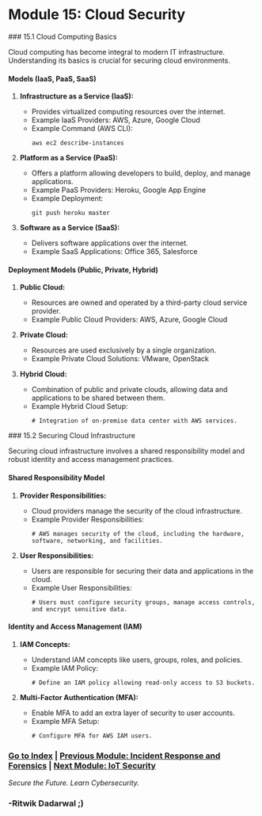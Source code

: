 # Module 15: Cloud Security

<a id="module151">
### 15.1 Cloud Computing Basics

Cloud computing has become integral to modern IT infrastructure. Understanding its basics is crucial for securing cloud environments.

#### Models (IaaS, PaaS, SaaS)

1. **Infrastructure as a Service (IaaS):**
   - Provides virtualized computing resources over the internet.
   - Example IaaS Providers: AWS, Azure, Google Cloud
   - Example Command (AWS CLI):
     ```
     aws ec2 describe-instances
     ```

2. **Platform as a Service (PaaS):**
   - Offers a platform allowing developers to build, deploy, and manage applications.
   - Example PaaS Providers: Heroku, Google App Engine
   - Example Deployment:
     ```
     git push heroku master
     ```

3. **Software as a Service (SaaS):**
   - Delivers software applications over the internet.
   - Example SaaS Applications: Office 365, Salesforce

#### Deployment Models (Public, Private, Hybrid)

1. **Public Cloud:**
   - Resources are owned and operated by a third-party cloud service provider.
   - Example Public Cloud Providers: AWS, Azure, Google Cloud

2. **Private Cloud:**
   - Resources are used exclusively by a single organization.
   - Example Private Cloud Solutions: VMware, OpenStack

3. **Hybrid Cloud:**
   - Combination of public and private clouds, allowing data and applications to be shared between them.
   - Example Hybrid Cloud Setup:
     ```
     # Integration of on-premise data center with AWS services.
     ```

<a id="module152">
### 15.2 Securing Cloud Infrastructure

Securing cloud infrastructure involves a shared responsibility model and robust identity and access management practices.

#### Shared Responsibility Model

1. **Provider Responsibilities:**
   - Cloud providers manage the security of the cloud infrastructure.
   - Example Provider Responsibilities:
     ```
     # AWS manages security of the cloud, including the hardware, software, networking, and facilities.
     ```

2. **User Responsibilities:**
   - Users are responsible for securing their data and applications in the cloud.
   - Example User Responsibilities:
     ```
     # Users must configure security groups, manage access controls, and encrypt sensitive data.
     ```

#### Identity and Access Management (IAM)

1. **IAM Concepts:**
   - Understand IAM concepts like users, groups, roles, and policies.
   - Example IAM Policy:
     ```
     # Define an IAM policy allowing read-only access to S3 buckets.
     ```

2. **Multi-Factor Authentication (MFA):**
   - Enable MFA to add an extra layer of security to user accounts.
   - Example MFA Setup:
     ```
     # Configure MFA for AWS IAM users.
     ```

### [Go to Index](index.md) | [Previous Module: Incident Response and Forensics](Module14.md) | [Next Module: IoT Security](Module16.md)

*Secure the Future. Learn Cybersecurity.*

### -Ritwik Dadarwal ;)
